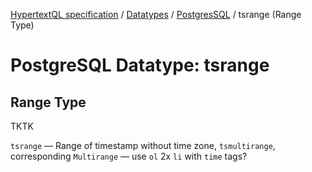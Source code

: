 [HypertextQL specification](../../../) / [Datatypes](../../) / [PostgresSQL](../) / tsrange (Range Type)

# PostgreSQL Datatype: tsrange
## Range Type

TKTK

`tsrange` — Range of timestamp without time zone, `tsmultirange`, corresponding `Multirange` — use `ol` 2x `li` with `time` tags?
